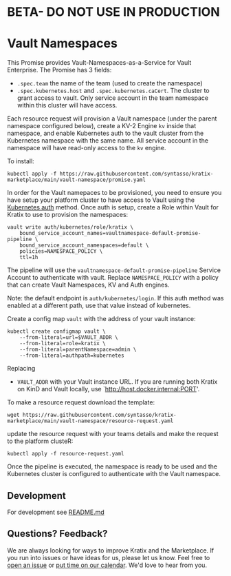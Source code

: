# BETA- DO NOT USE IN PRODUCTION
# Vault Namespaces

This Promise provides Vault-Namespaces-as-a-Service for Vault Enterprise. The
Promise has 3 fields:
* `.spec.team` the name of the team (used to create the namespace)
* `.spec.kubernetes.host` and `.spec.kubernetes.caCert`. The cluster to grant
  access to vault. Only service account in the team namespace within this
  cluster will have access.

Each resource request will provision a Vault namespace (under the parent namespace
configured below), create a KV-2 Engine `kv` inside that namespace, and enable
Kubernetes auth to the vault cluster from the Kubernetes namespace with the same name.
All service account in the namespace will have read-only access to the `kv` engine.


To install:
```
kubectl apply -f https://raw.githubusercontent.com/syntasso/kratix-marketplace/main/vault-namespace/promise.yaml
```

In order for the Vault namepaces to be provisioned, you need to ensure you have setup your
platform cluster to have access to Vault using the [Kubernetes auth](https://developer.hashicorp.com/vault/docs/auth/kubernetes) method.
Once auth is setup, create a Role within Vault for Kratix to use to provision the namespaces:
```
vault write auth/kubernetes/role/kratix \
    bound_service_account_names=vaultnamespace-default-promise-pipeline \
    bound_service_account_namespaces=default \
    policies=NAMESPACE_POLICY \
    ttl=1h
```

The pipeline will use the `vaultnamespace-default-promise-pipeline` Service
Account to authenticate with vault. Replace `NAMESPACE_POLICY` with a policy that
can create Vault Namespaces, KV and Auth engines.

Note: the default endpoint is `auth/kubernetes/login`. If this auth method was enabled
at a different path, use that value instead of kubernetes.

Create a config map `vault` with the address of your vault instance:

```
kubectl create configmap vault \ 
    --from-literal=url=$VAULT_ADDR \
    --from-literal=role=kratix \
    --from-literal=parentNamespace=admin \
    --from-literal=authpath=kubernetes
```

Replacing
* `VAULT_ADDR` with your Vault instance URL. If you are running both Kratix on KinD and Vault locally, use `http://host.docker.internal:PORT'.

To make a resource request download the template:
```
wget https://raw.githubusercontent.com/syntasso/kratix-marketplace/main/vault-namespace/resource-request.yaml
```

update the resource request with your teams details and make the request to the platform clusteR:
```
kubectl apply -f resource-request.yaml
```

Once the pipeline is executed, the namespace is ready to be used and the Kubernetes cluster
is configured to authenticate with the Vault namespace.

## Development

For development see [README.md](./internal/README.md)

## Questions? Feedback?

We are always looking for ways to improve Kratix and the Marketplace. If you
run into issues or have ideas for us, please let us know. Feel free to [open an
issue](https://github.com/syntasso/kratix-marketplace/issues/new/choose) or
[put time on our calendar](https://www.syntasso.io/contact-us). We'd love to
hear from you.
